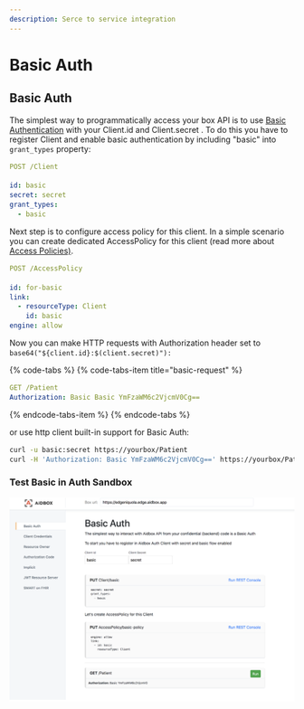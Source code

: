 ```yaml
---
description: Serce to service integration
---
```


# Basic Auth

## Basic Auth

The simplest way to programmatically access your box API is to use [Basic Authentication](https://tools.ietf.org/html/rfc7617) with your Client.id and Client.secret . To do this you have to register Client and enable basic authentication by including "basic" into `grant_types` property:

```yaml
POST /Client

id: basic
secret: secret
grant_types:
  - basic
```

Next step is to configure access policy for this client. In a simple scenario you can create dedicated AccessPolicy for this client \(read more about [Access Policies\)](../security/access-control.md). 

```yaml
POST /AccessPolicy

id: for-basic
link:
  - resourceType: Client
    id: basic
engine: allow
```

Now you can make HTTP requests with Authorization header set to `base64("${client.id}:$(client.secret)"):`

{% code-tabs %}
{% code-tabs-item title="basic-request" %}
```yaml
GET /Patient
Authorization: Basic Basic YmFzaWM6c2VjcmV0Cg==
```
{% endcode-tabs-item %}
{% endcode-tabs %}

or use http client built-in support for Basic Auth:

```bash
curl -u basic:secret https://yourbox/Patient
curl -H 'Authorization: Basic YmFzaWM6c2VjcmV0Cg==' https://yourbox/Patient
```

### Test Basic in Auth Sandbox

![](../.gitbook/assets/image%20%282%29.png)


